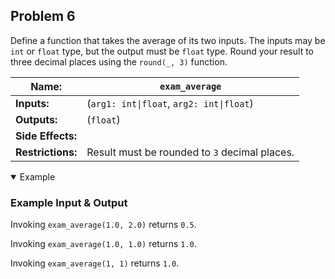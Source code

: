 ## Problem 6

Define a function that takes the average of its two inputs.
The inputs may be `int` or `float` type, but the output must be `float` type.
Round your result to three decimal places using the `round(_, 3)` function.

| **Name:**         | `exam_average`                           |
| ----------------- | ---------------                          |
| **Inputs:**       | (`arg1: int\|float`, `arg2: int\|float`) |
| **Outputs:**      | (`float`)                                |
| **Side Effects:** |                                          |
| **Restrictions:** | Result must be rounded to `3` decimal places. |

<details open><summary>Example</summary>

### Example Input & Output

Invoking `exam_average(1.0, 2.0)` returns `0.5`.

Invoking `exam_average(1.0, 1.0)` returns `1.0`.

Invoking `exam_average(1, 1)` returns `1.0`.

</details>

